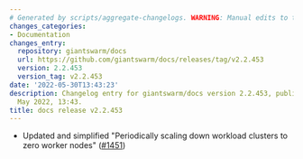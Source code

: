 ```yaml
---
# Generated by scripts/aggregate-changelogs. WARNING: Manual edits to this files will be overwritten.
changes_categories:
- Documentation
changes_entry:
  repository: giantswarm/docs
  url: https://github.com/giantswarm/docs/releases/tag/v2.2.453
  version: 2.2.453
  version_tag: v2.2.453
date: '2022-05-30T13:43:23'
description: Changelog entry for giantswarm/docs version 2.2.453, published on 30
  May 2022, 13:43.
title: docs release v2.2.453
---
```


- Updated and simplified "Periodically scaling down workload clusters to zero worker nodes" ([#1451](https://github.com/giantswarm/docs/pull/1451))
